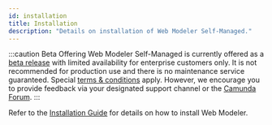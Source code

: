 ```yaml
---
id: installation
title: Installation
description: "Details on installation of Web Modeler Self-Managed."
---
```


:::caution Beta Offering
Web Modeler Self-Managed is currently offered as a [beta release](../../../../reference/early-access#beta)
with limited availability for enterprise customers only. It is not recommended for production use and there is no maintenance service guaranteed.
Special [terms & conditions](https://camunda.com/legal/terms/camunda-platform/camunda-platform-8-self-managed/) apply.
However, we encourage you to provide feedback via your designated support channel or the [Camunda Forum](https://forum.camunda.io/).
:::

Refer to the [Installation Guide](../../platform-deployment/overview.md) for details on how to install Web Modeler.
